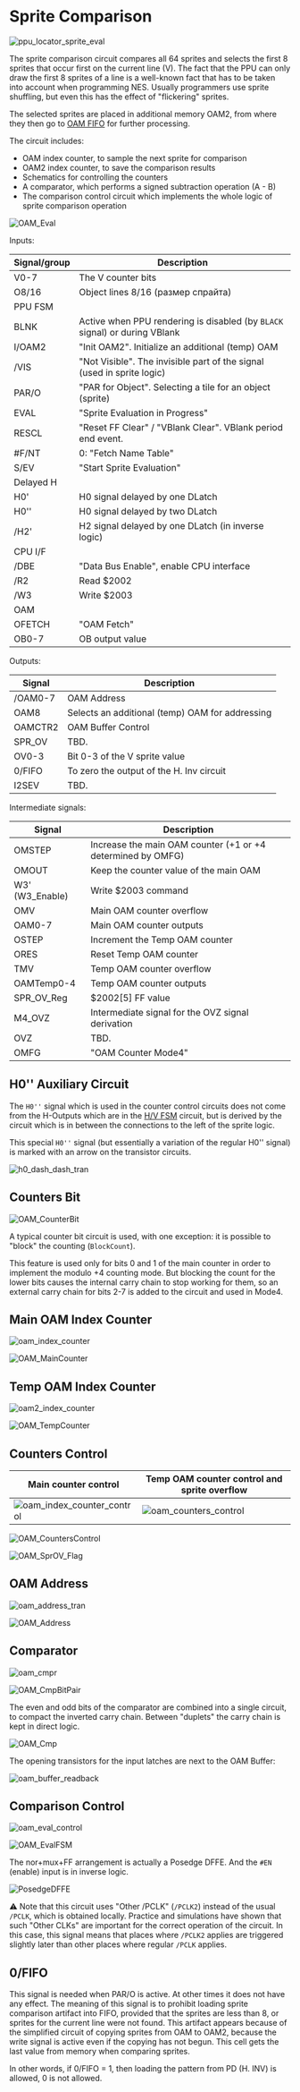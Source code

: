 # Sprite Comparison

![ppu_locator_sprite_eval](/BreakingNESWiki/imgstore/ppu/ppu_locator_sprite_eval.jpg)

The sprite comparison circuit compares all 64 sprites and selects the first 8 sprites that occur first on the current line (V). The fact that the PPU can only draw the first 8 sprites of a line is a well-known fact that has to be taken into account when programming NES. Usually programmers use sprite shuffling, but even this has the effect of "flickering" sprites.

The selected sprites are placed in additional memory OAM2, from where they then go to [OAM FIFO](fifo.md) for further processing.

The circuit includes:
- OAM index counter, to sample the next sprite for comparison
- OAM2 index counter, to save the comparison results
- Schematics for controlling the counters
- A comparator, which performs a signed subtraction operation (A - B)
- The comparison control circuit which implements the whole logic of sprite comparison operation

![OAM_Eval](/BreakingNESWiki/imgstore/ppu/OAM_Eval.png)

Inputs:

|Signal/group|Description|
|---|---|
|V0-7|The V counter bits|
|O8/16|Object lines 8/16 (размер спрайта)|
|PPU FSM||
|BLNK|Active when PPU rendering is disabled (by `BLACK` signal) or during VBlank|
|I/OAM2|"Init OAM2". Initialize an additional (temp) OAM|
|/VIS|"Not Visible". The invisible part of the signal (used in sprite logic)|
|PAR/O|"PAR for Object". Selecting a tile for an object (sprite)|
|EVAL|"Sprite Evaluation in Progress"|
|RESCL|"Reset FF Clear" / "VBlank Clear". VBlank period end event.|
|#F/NT|0: "Fetch Name Table"|
|S/EV|"Start Sprite Evaluation"|
|Delayed H||
|H0'|H0 signal delayed by one DLatch|
|H0''|H0 signal delayed by two DLatch|
|/H2'|H2 signal delayed by one DLatch (in inverse logic)|
|CPU I/F||
|/DBE|"Data Bus Enable", enable CPU interface|
|/R2|Read $2002|
|/W3|Write $2003|
|OAM||
|OFETCH|"OAM Fetch"|
|OB0-7|OB output value|

Outputs:

|Signal|Description|
|---|---|
|/OAM0-7|OAM Address|
|OAM8|Selects an additional (temp) OAM for addressing|
|OAMCTR2|OAM Buffer Control|
|SPR_OV|TBD.|
|OV0-3|Bit 0-3 of the V sprite value|
|0/FIFO|To zero the output of the H. Inv circuit|
|I2SEV|TBD.|

Intermediate signals:

|Signal|Description|
|---|---|
|OMSTEP|Increase the main OAM counter (+1 or +4 determined by OMFG)|
|OMOUT|Keep the counter value of the main OAM|
|W3' (W3_Enable)|Write $2003 command|
|OMV|Main OAM counter overflow|
|OAM0-7|Main OAM counter outputs|
|OSTEP|Increment the Temp OAM counter|
|ORES|Reset Temp OAM counter|
|TMV|Temp OAM counter overflow|
|OAMTemp0-4|Temp OAM counter outputs|
|SPR_OV_Reg|$2002\[5\] FF value|
|M4_OVZ|Intermediate signal for the OVZ signal derivation|
|OVZ|TBD.|
|OMFG|"OAM Counter Mode4"|

## H0'' Auxiliary Circuit

The `H0''` signal which is used in the counter control circuits does not come from the H-Outputs which are in the [H/V FSM](hv_fsm.md) circuit, but is derived by the circuit which is in between the connections to the left of the sprite logic.

This special `H0''` signal (but essentially a variation of the regular H0'' signal) is marked with an arrow on the transistor circuits.

![h0_dash_dash_tran](/BreakingNESWiki/imgstore/ppu/h0_dash_dash_tran.jpg)

## Counters Bit

![OAM_CounterBit](/BreakingNESWiki/imgstore/ppu/OAM_CounterBit.png)

A typical counter bit circuit is used, with one exception: it is possible to "block" the counting (`BlockCount`). 

This feature is used only for bits 0 and 1 of the main counter in order to implement the modulo +4 counting mode. But blocking the count for the lower bits causes the internal carry chain to stop working for them, so an external carry chain for bits 2-7 is added to the circuit and used in Mode4.

## Main OAM Index Counter

![oam_index_counter](/BreakingNESWiki/imgstore/ppu/oam_index_counter.jpg)

![OAM_MainCounter](/BreakingNESWiki/imgstore/ppu/OAM_MainCounter.png)

## Temp OAM Index Counter

![oam2_index_counter](/BreakingNESWiki/imgstore/ppu/oam2_index_counter.jpg)

![OAM_TempCounter](/BreakingNESWiki/imgstore/ppu/OAM_TempCounter.png)

## Counters Control

|Main counter control|Temp OAM counter control and sprite overflow|
|---|---|
|![oam_index_counter_control](/BreakingNESWiki/imgstore/ppu/oam_index_counter_control.jpg)|![oam_counters_control](/BreakingNESWiki/imgstore/ppu/oam_counters_control.jpg)|

![OAM_CountersControl](/BreakingNESWiki/imgstore/ppu/OAM_CountersControl.png)

![OAM_SprOV_Flag](/BreakingNESWiki/imgstore/ppu/OAM_SprOV_Flag.png)

## OAM Address

![oam_address_tran](/BreakingNESWiki/imgstore/ppu/oam_address_tran.jpg)

![OAM_Address](/BreakingNESWiki/imgstore/ppu/OAM_Address.png)

## Comparator

![oam_cmpr](/BreakingNESWiki/imgstore/ppu/oam_cmpr.jpg)

![OAM_CmpBitPair](/BreakingNESWiki/imgstore/ppu/OAM_CmpBitPair.png)

The even and odd bits of the comparator are combined into a single circuit, to compact the inverted carry chain. Between "duplets" the carry chain is kept in direct logic.

![OAM_Cmp](/BreakingNESWiki/imgstore/ppu/OAM_Cmp.png)

The opening transistors for the input latches are next to the OAM Buffer:

![oam_buffer_readback](/BreakingNESWiki/imgstore/ppu/oam_buffer_readback.jpg)

## Comparison Control

![oam_eval_control](/BreakingNESWiki/imgstore/ppu/oam_eval_control.jpg)

![OAM_EvalFSM](/BreakingNESWiki/imgstore/ppu/OAM_EvalFSM.png)

The nor+mux+FF arrangement is actually a Posedge DFFE. And the `#EN` (enable) input is in inverse logic.

![PosedgeDFFE](/BreakingNESWiki/imgstore/ppu/PosedgeDFFE.png)

:warning: Note that this circuit uses "Other /PCLK" (`/PCLK2`) instead of the usual `/PCLK`, which is obtained locally.
Practice and simulations have shown that such "Other CLKs" are important for the correct operation of the circuit.
In this case, this signal means that places where `/PCLK2` applies are triggered slightly later than other places where regular `/PCLK` applies.

## 0/FIFO

This signal is needed when PAR/O is active. At other times it does not have any effect. The meaning of this signal is to prohibit loading sprite comparison artifact into FIFO, provided that the sprites are less than 8, or sprites for the current line were not found. This artifact appears because of the simplified circuit of copying sprites from OAM to OAM2, because the write signal is active even if the copying has not begun. This cell gets the last value from memory when comparing sprites. 

In other words, if 0/FIFO = 1, then loading the pattern from PD (H. INV) is allowed, 0 is not allowed.

